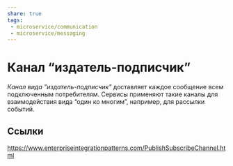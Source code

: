 ```yaml
---
share: true
tags:
 - microservice/communication
 - microservice/messaging
---
```

# Канал “издатель-подписчик”
*Канал вида "издатель-подписчик"* доставляет каждое сообщение всем подключенным потребителям. Сервисы применяют такие каналы для взаимодействия вида “один ко многим”, например, для рассылки событий.
## Ссылки
https://www.enterpriseintegrationpatterns.com/PublishSubscribeChannel.html